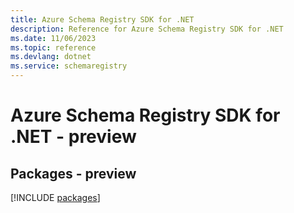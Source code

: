 ```yaml
---
title: Azure Schema Registry SDK for .NET
description: Reference for Azure Schema Registry SDK for .NET
ms.date: 11/06/2023
ms.topic: reference
ms.devlang: dotnet
ms.service: schemaregistry
---
```

# Azure Schema Registry SDK for .NET - preview
## Packages - preview
[!INCLUDE [packages](schema-registry-index.md)]